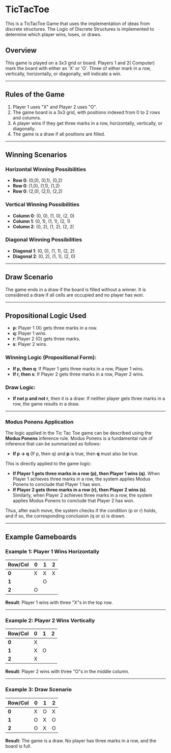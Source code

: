 # TicTacToe
This is a TicTacToe Game that uses the implementation of ideas from discrete structures.
The Logic of Discrete Structures is implemented to determine which player wins, loses, or draws. 

## Overview
This game is played on a 3x3 grid or board. Players 1 and 2( Computer) mark the board with either an 'X' or 'O'. Three of either mark in a row, vertically, horizontally, or diagonally, will indicate a win.


---

## Rules of the Game

1. Player 1 uses "X" and Player 2 uses "O".
2. The game board is a 3x3 grid, with positions indexed from 0 to 2 rows and columns.
3. A player wins if they get three marks in a row, horizontally, vertically, or diagonally.
4. The game is a draw if all positions are filled.

---

## Winning Scenarios

### Horizontal Winning Possibilities

- **Row 0**: (0,0), (0,1), (0,2)
- **Row 0**: (1,0), (1,1), (1,2)
- **Row 0**: (2,0), (2,1), (2,2)

### Vertical Winning Possibilities

- **Column 0**: (0, 0), (1, 0), (2, 0)
- **Column 1**: (0, 1), (1, 1), (2, 1)
- **Column 2**: (0, 2), (1, 2), (2, 2)

### Diagonal Winning Possibilities

- **Diagonal 1**: (0, 0), (1, 1), (2, 2)
- **Diagonal 2**: (0, 2), (1, 1), (2, 0)

---

## Draw Scenario

The game ends in a draw if the board is filled without a winner. It is considered a draw if all cells are occupied and no player has won.

---

## Propositional Logic Used

- **p**: Player 1 (X) gets three marks in a row.
- **q**: Player 1 wins.
- **r**: Player 2 (O) gets three marks.
- **s**: Player 2 wins.

### Winning Logic (Propositional Form):
- **If p, then q**: If Player 1 gets three marks in a row, Player 1 wins.
- **If r, then s**: If Player 2 gets three marks in a row, Player 2 wins.

### Draw Logic:
- **If not p and not r**, then it is a draw: If neither player gets three marks in a row, the game results in a draw.

---

### Modus Ponens Application

The logic applied in the Tic Tac Toe game can be described using the **Modus Ponens** inference rule. Modus Ponens is a fundamental rule of inference that can be summarized as follows:

- **If p → q** (If p, then q) and **p** is true, then **q** must also be true.

This is directly applied to the game logic:

- **If Player 1 gets three marks in a row (p), then Player 1 wins (q)**. When Player 1 achieves three marks in a row, the system applies Modus Ponens to conclude that Player 1 has won.
- **If Player 2 gets three marks in a row (r), then Player 2 wins (s)**. Similarly, when Player 2 achieves three marks in a row, the system applies Modus Ponens to conclude that Player 2 has won.

Thus, after each move, the system checks if the condition (p or r) holds, and if so, the corresponding conclusion (q or s) is drawn.

---

## Example Gameboards

### Example 1: Player 1 Wins Horizontally

| Row/Col | 0 | 1 | 2 |
|---------|---|---|---|
| **0**   | X | X | X |
| **1**   |   | O |   |
| **2**   | O |   |   |

**Result**: Player 1 wins with three "X"s in the top row.

---

### Example 2: Player 2 Wins Vertically

| Row/Col | 0 | 1 | 2 |
|---------|---|---|---|
| **0**   | X |   |   |
| **1**   | X | O |   |
| **2**   | X |   |   |

**Result**: Player 2 wins with three "O"s in the middle column.

---

### Example 3: Draw Scenario

| Row/Col | 0 | 1 | 2 |
|---------|---|---|---|
| **0**   | X | O | X |
| **1**   | O | X | O |
| **2**   | O | X | O |

**Result**: The game is a draw. No player has three marks in a row, and the board is full.





